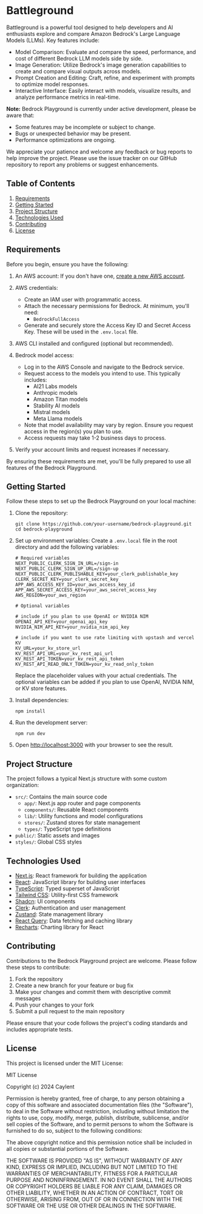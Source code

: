 # Battleground

Battleground is a powerful tool designed to help developers and AI enthusiasts explore and compare Amazon Bedrock's Large Language Models (LLMs). Key features include:

- Model Comparison: Evaluate and compare the speed, performance, and cost of different Bedrock LLM models side by side.
- Image Generation: Utilize Bedrock's image generation capabilities to create and compare visual outputs across models.
- Prompt Creation and Editing: Craft, refine, and experiment with prompts to optimize model responses.
- Interactive Interface: Easily interact with models, visualize results, and analyze performance metrics in real-time.

**Note:** Bedrock Playground is currently under active development, please be aware that:

- Some features may be incomplete or subject to change.
- Bugs or unexpected behavior may be present.
- Performance optimizations are ongoing.

We appreciate your patience and welcome any feedback or bug reports to help improve the project. Please use the issue tracker on our GitHub repository to report any problems or suggest enhancements.

## Table of Contents

1. [Requirements](#requirements)
2. [Getting Started](#getting-started)
3. [Project Structure](#project-structure)
4. [Technologies Used](#technologies-used)
5. [Contributing](#contributing)
6. [License](#license)

## Requirements

Before you begin, ensure you have the following:

1. An AWS account: If you don't have one, [create a new AWS account](https://aws.amazon.com/resources/create-account/).

2. AWS credentials:

   - Create an IAM user with programmatic access.
   - Attach the necessary permissions for Bedrock. At minimum, you'll need:
     - `BedrockFullAccess`
   - Generate and securely store the Access Key ID and Secret Access Key. These will be used in the `.env.local` file.

3. AWS CLI installed and configured (optional but recommended).

4. Bedrock model access:

   - Log in to the AWS Console and navigate to the Bedrock service.
   - Request access to the models you intend to use. This typically includes:
     - AI21 Labs models
     - Anthropic models
     - Amazon Titan models
     - Stability AI models
     - Mistral models
     - Meta Llama models
   - Note that model availability may vary by region. Ensure you request access in the region(s) you plan to use.
   - Access requests may take 1-2 business days to process.

5. Verify your account limits and request increases if necessary.

By ensuring these requirements are met, you'll be fully prepared to use all features of the Bedrock Playground.

## Getting Started

Follow these steps to set up the Bedrock Playground on your local machine:

1. Clone the repository:

   ```
   git clone https://github.com/your-username/bedrock-playground.git
   cd bedrock-playground
   ```

2. Set up environment variables:
   Create a `.env.local` file in the root directory and add the following variables:

   ```
   # Required variables
   NEXT_PUBLIC_CLERK_SIGN_IN_URL=/sign-in
   NEXT_PUBLIC_CLERK_SIGN_UP_URL=/sign-up
   NEXT_PUBLIC_CLERK_PUBLISHABLE_KEY=your_clerk_publishable_key
   CLERK_SECRET_KEY=your_clerk_secret_key
   APP_AWS_ACCESS_KEY_ID=your_aws_access_key_id
   APP_AWS_SECRET_ACCESS_KEY=your_aws_secret_access_key
   AWS_REGION=your_aws_region

   # Optional variables

   # include if you plan to use OpenAI or NVIDIA NIM
   OPENAI_API_KEY=your_openai_api_key
   NVIDIA_NIM_API_KEY=your_nvidia_nim_api_key

   # include if you want to use rate limiting with upstash and vercel KV
   KV_URL=your_kv_store_url
   KV_REST_API_URL=your_kv_rest_api_url
   KV_REST_API_TOKEN=your_kv_rest_api_token
   KV_REST_API_READ_ONLY_TOKEN=your_kv_read_only_token
   ```

   Replace the placeholder values with your actual credentials. The optional variables can be added if you plan to use OpenAI, NVIDIA NIM, or KV store features.

3. Install dependencies:

   ```
   npm install
   ```

4. Run the development server:

   ```
   npm run dev
   ```

5. Open [http://localhost:3000](http://localhost:3000) with your browser to see the result.

## Project Structure

The project follows a typical Next.js structure with some custom organization:

- `src/`: Contains the main source code
  - `app/`: Next.js app router and page components
  - `components/`: Reusable React components
  - `lib/`: Utility functions and model configurations
  - `stores/`: Zustand stores for state management
  - `types/`: TypeScript type definitions
- `public/`: Static assets and images
- `styles/`: Global CSS styles

## Technologies Used

- [Next.js](https://nextjs.org/): React framework for building the application
- [React](https://reactjs.org/): JavaScript library for building user interfaces
- [TypeScript](https://www.typescriptlang.org/): Typed superset of JavaScript
- [Tailwind CSS](https://tailwindcss.com/): Utility-first CSS framework
- [Shadcn](https://ui.shadcn.com/): UI components
- [Clerk](https://clerk.com/): Authentication and user management
- [Zustand](https://github.com/pmndrs/zustand): State management library
- [React Query](https://tanstack.com/query/latest): Data fetching and caching library
- [Recharts](https://recharts.org/): Charting library for React

## Contributing

Contributions to the Bedrock Playground project are welcome. Please follow these steps to contribute:

1. Fork the repository
2. Create a new branch for your feature or bug fix
3. Make your changes and commit them with descriptive commit messages
4. Push your changes to your fork
5. Submit a pull request to the main repository

Please ensure that your code follows the project's coding standards and includes appropriate tests.

## License

This project is licensed under the MIT License:

MIT License

Copyright (c) 2024 Caylent

Permission is hereby granted, free of charge, to any person obtaining a copy
of this software and associated documentation files (the "Software"), to deal
in the Software without restriction, including without limitation the rights
to use, copy, modify, merge, publish, distribute, sublicense, and/or sell
copies of the Software, and to permit persons to whom the Software is
furnished to do so, subject to the following conditions:

The above copyright notice and this permission notice shall be included in all
copies or substantial portions of the Software.

THE SOFTWARE IS PROVIDED "AS IS", WITHOUT WARRANTY OF ANY KIND, EXPRESS OR
IMPLIED, INCLUDING BUT NOT LIMITED TO THE WARRANTIES OF MERCHANTABILITY,
FITNESS FOR A PARTICULAR PURPOSE AND NONINFRINGEMENT. IN NO EVENT SHALL THE
AUTHORS OR COPYRIGHT HOLDERS BE LIABLE FOR ANY CLAIM, DAMAGES OR OTHER
LIABILITY, WHETHER IN AN ACTION OF CONTRACT, TORT OR OTHERWISE, ARISING FROM,
OUT OF OR IN CONNECTION WITH THE SOFTWARE OR THE USE OR OTHER DEALINGS IN THE
SOFTWARE.
